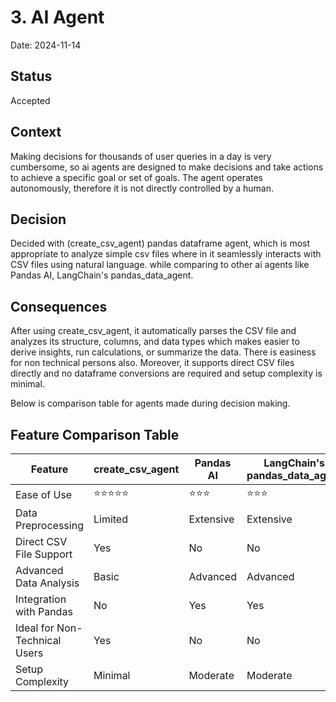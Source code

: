 # 3. AI Agent

Date: 2024-11-14

## Status

Accepted

## Context

Making decisions for thousands of user queries in a day is very cumbersome, so ai agents are designed to make decisions and take actions to achieve a specific goal or set of goals. The agent operates autonomously, therefore it is not directly controlled by a human. 

## Decision

 Decided with (create_csv_agent) pandas dataframe agent, which is most appropriate to analyze simple csv files where in it seamlessly interacts with CSV files using natural language. while comparing to other ai agents like Pandas AI, LangChain's pandas_data_agent.

## Consequences

After using create_csv_agent, it automatically parses the CSV file and analyzes its structure, columns, and data types which makes easier to derive insights, run calculations, or summarize the data. There is easiness for non technical persons also. Moreover, it supports direct CSV files directly and no dataframe conversions are required and setup complexity is minimal.

Below is comparison table for agents made during decision making.

<html>
<body>
    <h2>Feature Comparison Table</h2>
    <table>
        <thead>
            <tr>
                <th>Feature</th>
                <th>create_csv_agent</th>
                <th>Pandas AI</th>
                <th>LangChain's pandas_data_agent</th>
            </tr>
        </thead>
        <tbody>
            <tr>
                <td>Ease of Use</td>
                <td>⭐⭐⭐⭐⭐</td>
                <td>⭐⭐⭐</td>
                <td>⭐⭐⭐</td>
            </tr>
            <tr>
                <td>Data Preprocessing</td>
                <td>Limited</td>
                <td>Extensive</td>
                <td>Extensive</td>
            </tr>
            <tr>
                <td>Direct CSV File Support</td>
                <td>Yes</td>
                <td>No</td>
                <td>No</td>
            </tr>
            <tr>
                <td>Advanced Data Analysis</td>
                <td>Basic</td>
                <td>Advanced</td>
                <td>Advanced</td>
            </tr>
            <tr>
                <td>Integration with Pandas</td>
                <td>No</td>
                <td>Yes</td>
                <td>Yes</td>
            </tr>
            <tr>
                <td>Ideal for Non-Technical Users</td>
                <td>Yes</td>
                <td>No</td>
                <td>No</td>
            </tr>
            <tr>
                <td>Setup Complexity</td>
                <td>Minimal</td>
                <td>Moderate</td>
                <td>Moderate</td>
            </tr>
        </tbody>
    </table>
</body>
</html>
